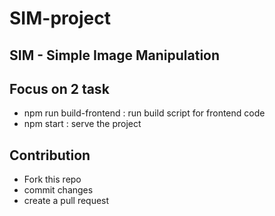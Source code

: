 # SIM-project
## SIM - Simple Image Manipulation

## Focus on 2 task
* npm run build-frontend : run build script for frontend code
* npm start : serve the project

## Contribution
* Fork this repo
* commit changes
* create a pull request
